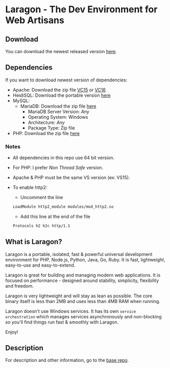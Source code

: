 # Laragon - The Dev Environment for Web Artisans

## Download

You can download the newest released version [here](https://github.com/Phu1237/laragon/releases).

## Dependencies

If you want to download newest version of dependencies:

- Apache: Download the zip file [VC15](https://www.apachelounge.com/download/VC15/) or [VC16](https://www.apachelounge.com/download/)
- HeidiSQL: Download the portable version [here](https://www.heidisql.com/download.php)
- MySQL:
  - MariaDB: Download the zip file [here](https://mariadb.org/download/)
    - MariaDB Server Version: *Any*
    - Operating System: Windows
    - Architecture: *Any*
    - Package Type: Zip file
- PHP: Download the zip file [here](https://windows.php.net/download/)

### Notes

- All dependencies in this repo use 64 bit version.
- For PHP: I prefer *Non Thread Safe* version.
- Apache & PHP must be the same VS version (ex: VS15).
- To enable http2:
  - Uncomment the line

  ```bash
  LoadModule http2_module modules/mod_http2.so
  ```

  - Add this line at the end of the file

  ```bash
  Protocols h2 h2c http/1.1
  ```



## What is Laragon?

Laragon is a portable, isolated, fast & powerful universal development environment for PHP, Node.js, Python, Java, Go, Ruby. It is fast, lightweight, easy-to-use and easy-to-extend.

Laragon is great for building and managing modern web applications. It is focused on performance  - designed around stability, simplicity, flexibility and freedom.

Laragon is very lightweight and will stay as lean as possible. The core binary itself is less than 2MB and uses less than 4MB RAM when running.

Laragon doesn't use Windows services. It has its own `service orchestration` which manages services asynchronously and non-blocking so you'll find things run fast & smoothly with Laragon.

Enjoy!

## Description

For description and other information, go to the [base repo](https://github.com/leokhoa/laragon).
